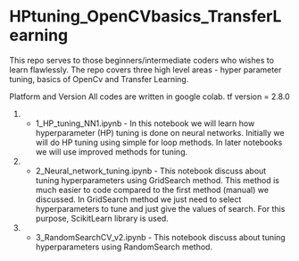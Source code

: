 # HPtuning_OpenCVbasics_TransferLearning

This repo serves to those beginners/intermediate coders who wishes to learn flawlessly.
The repo covers three high level areas - hyper parameter tuning, basics of OpenCv and Transfer Learning.

Platform and Version
All codes are written in google colab.
tf version = 2.8.0

1) - 1_HP_tuning_NN1.ipynb - In this notebook we will learn how hyperparameter (HP) tuning is done on neural networks.
Initially we will do HP tuning using simple for loop methods.
In later notebooks we will use improved methods for tuning.

2) - 2_Neural_network_tuning.ipynb - This notebook discuss about tuning hyperparameters using GridSearch method.
   This method is much easier to code compared to the first method (manual) we discussed. In GridSearch method we 
   just need to select hyperparameters to tune and just give the values of search. For this purpose, ScikitLearn 
   library is used.
   
3) - 3_RandomSearchCV_v2.ipynb - This notebook discuss about tuning hyperparameters using RandomSearch method.

